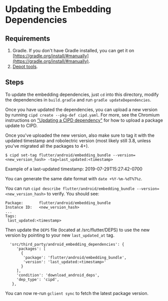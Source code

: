 # Updating the Embedding Dependencies

## Requirements

1. Gradle. If you don't have Gradle installed, you can get it on [https://gradle.org/install/#manually](https://gradle.org/install/#manually).
2. [Depot tools](http://commondatastorage.googleapis.com/chrome-infra-docs/flat/depot_tools/docs/html/depot_tools_tutorial.html#_setting_up).

## Steps

To update the embedding dependencies, just `cd` into this directory,
modify the dependencies in `build.gradle` and run `gradle updateDependencies`.

Once you have updated the dependencies, you can upload a new version by running
`cipd create --pkg-def cipd.yaml`. For more, see the Chromium instructions on ["Updating a CIPD
dependency"](https://chromium.googlesource.com/chromium/src/+/master/docs/cipd.md#Updating-a-CIPD-dependency) for how to upload a package update to CIPD.

Once you've uploaded the new version, also make sure to tag it with the updated
timestamp and robolectric version (most likely still 3.8, unless you've migrated
all the packages to 4+).

    $ cipd set-tag flutter/android/embedding_bundle --version=<new_version_hash> -tag=last_updated:<timestamp>

Example of a last-updated timestamp: 2019-07-29T15:27:42-0700

You can generate the same date format with `date +%Y-%m-%dT%T%z`.

You can run `cipd describe flutter/android/embedding_bundle
--version=<new_version_hash>` to verify. You should see:

```
Package:       flutter/android/embedding_bundle
Instance ID:   <new_version_hash>
...
Tags:
 last_updated:<timestamp>
```

Then update the `DEPS` file (located at /src/flutter/DEPS) to use the new version by pointing to
your new `last_updated_at` tag.

```
  'src/third_party/android_embedding_dependencies': {
     'packages': [
       {
        'package': 'flutter/android/embedding_bundle',
        'version': 'last_updated:<timestamp>'
       }
     ],
     'condition': 'download_android_deps',
     'dep_type': 'cipd',
   },
```

You can now re-run `gclient sync` to fetch the latest package version.
